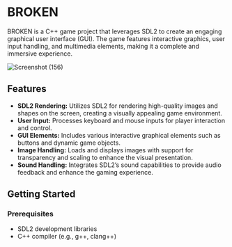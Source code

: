 # BROKEN

BROKEN is a C++ game project that leverages SDL2 to create an engaging graphical user interface (GUI). The game features interactive graphics, user input handling, and multimedia elements, making it a complete and immersive experience.

![Screenshot (156)](https://github.com/user-attachments/assets/80020a26-3b83-4be6-b097-9df28ec40c90)

## Features

- **SDL2 Rendering:** Utilizes SDL2 for rendering high-quality images and shapes on the screen, creating a visually appealing game environment.
- **User Input:** Processes keyboard and mouse inputs for player interaction and control.
- **GUI Elements:** Includes various interactive graphical elements such as buttons and dynamic game objects.
- **Image Handling:** Loads and displays images with support for transparency and scaling to enhance the visual presentation.
- **Sound Handling:** Integrates SDL2’s sound capabilities to provide audio feedback and enhance the gaming experience.

## Getting Started

### Prerequisites

- SDL2 development libraries
- C++ compiler (e.g., g++, clang++)
